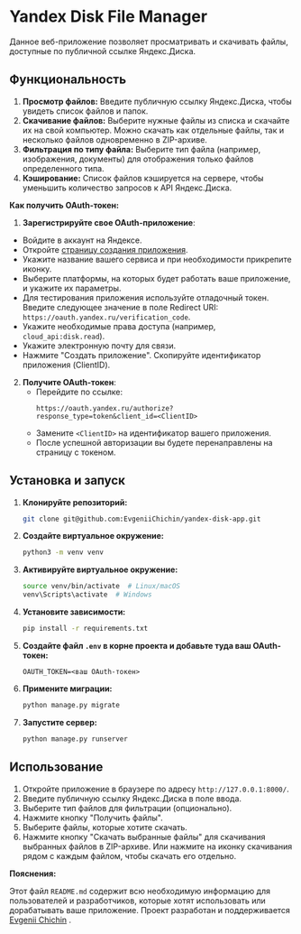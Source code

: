 # Yandex Disk File Manager

Данное веб-приложение позволяет просматривать и скачивать файлы, доступные по публичной ссылке Яндекс.Диска.


## Функциональность

1. **Просмотр файлов:** Введите публичную ссылку Яндекс.Диска, чтобы увидеть список файлов и папок.
2. **Скачивание файлов:** Выберите нужные файлы из списка и скачайте их на свой компьютер.  Можно скачать как отдельные файлы, так и несколько файлов одновременно в ZIP-архиве.
3. **Фильтрация по типу файла:**  Выберите тип файла (например, изображения, документы) для отображения только файлов определенного типа.
4. **Кэширование:** Список файлов кэшируется на сервере, чтобы уменьшить количество запросов к API Яндекс.Диска.

**Как получить OAuth-токен:**

   1. **Зарегистрируйте свое OAuth-приложение**:
   - Войдите в аккаунт на Яндексе.
   - Откройте [страницу создания приложения](https://oauth.yandex.ru/client/new).
   - Укажите название вашего сервиса и при необходимости прикрепите иконку.
   - Выберите платформы, на которых будет работать ваше приложение, и укажите их параметры.
   - Для тестирования приложения используйте отладочный токен. Введите следующее значение в поле Redirect URI: `https://oauth.yandex.ru/verification_code`.
   - Укажите необходимые права доступа (например, `cloud_api:disk.read`).
   - Укажите электронную почту для связи.
   - Нажмите "Создать приложение". Скопируйте идентификатор приложения (ClientID).

2. **Получите OAuth-токен**:
   - Перейдите по ссылке:
     ```
     https://oauth.yandex.ru/authorize?response_type=token&client_id=<ClientID>
     ```
   - Замените `<ClientID>` на идентификатор вашего приложения.
   - После успешной авторизации вы будете перенаправлены на страницу с токеном.


## Установка и запуск

1. **Клонируйте репозиторий:**

   ```bash
   git clone git@github.com:EvgeniiChichin/yandex-disk-app.git
   ```

2. **Создайте виртуальное окружение:**

   ```bash
   python3 -m venv venv
   ```

3. **Активируйте виртуальное окружение:**

   ```bash
   source venv/bin/activate  # Linux/macOS
   venv\Scripts\activate  # Windows
   ```

4. **Установите зависимости:**

   ```bash
   pip install -r requirements.txt
   ```

5. **Создайте файл `.env` в корне проекта и добавьте туда ваш OAuth-токен:**

   ```
   OAUTH_TOKEN=<ваш OAuth-токен>
   ```

6. **Примените миграции:**

   ```bash
   python manage.py migrate
   ```

7. **Запустите сервер:**

   ```bash
   python manage.py runserver
   ```

## Использование

1. Откройте приложение в браузере по адресу `http://127.0.0.1:8000/`.
2. Введите публичную ссылку Яндекс.Диска в поле ввода.
3. Выберите тип файлов для фильтрации (опционально).
4. Нажмите кнопку "Получить файлы".
5. Выберите файлы, которые хотите скачать.
6. Нажмите кнопку "Скачать выбранные файлы" для скачивания выбранных файлов в ZIP-архиве.  Или нажмите на иконку скачивания рядом с каждым файлом, чтобы скачать его отдельно.



**Пояснения:**

Этот файл `README.md` содержит всю необходимую информацию для пользователей и разработчиков, которые хотят использовать или дорабатывать ваше приложение.
Проект разработан и поддерживается [Evgenii Chichin](https://github.com/EvgeniiChichin) .

